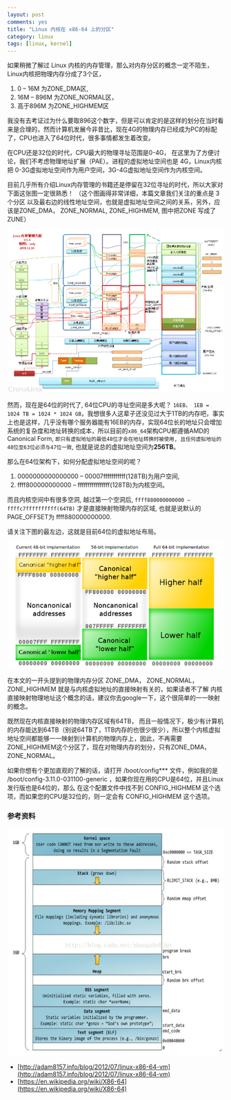 ```yaml
---
layout: post
comments: yes
title: "Linux 内核在 x86-64 上的分区"
category: linux
tags: [linux, kernel]
---
```


如果稍微了解过 Linux 内核的内存管理，那么对内存分区的概念一定不陌生，Linux内核把物理内存分成了3个区，

1. 0 – 16M 为ZONE_DMA区,
2. 16M – 896M 为ZONE_NORMAL区，
3. 高于896M 为ZONE_HIGHMEM区

我没有去考证过为什么要取896这个数字，但是可以肯定的是这样的划分在当时看来是合理的，然而计算机发展今非昔比，现在4G的物理内存已经成为PC的标配了，CPU也进入了64位时代，很多事情都发生着改变。

在CPU还是32位的时代，CPU最大的物理寻址范围是0-4G， 在这里为了方便讨论，我们不考虑物理地址扩展（PAE）。进程的虚拟地址空间也是 4G，Linux内核把 0-3G虚拟地址空间作为用户空间，3G-4G虚拟地址空间作为内核空间。

目前几乎所有介绍Linux内存管理的书籍还是停留在32位寻址的时代，所以大家对下面这张图一定很熟悉！
（这个图画得非常详细，本篇文章我们关注的重点是 3个分区 以及最右边的线性地址空间，也就是虚拟地址空间之间的关系，另外，应该是ZONE_DMA， ZONE_NORMAL, ZONE_HIGHMEM, 图中把ZONE 写成了ZUNE）

![zone1](/image/2014/zone1.gif)

 
然而，现在是64位的时代了, 64位CPU的寻址空间是多大呢？ `16EB， 1EB = 1024 TB = 1024 * 1024 GB`，我想很多人这辈子还没见过大于1TB的内存吧，事实上也是这样，几乎没有哪个服务器能有16EB的内存，实现64位长的地址只会增加系统的复杂度和地址转换的成本，所以目前的`x86_64`架构CPU都遵循AMD的 Canonical Form, `即只有虚拟地址的最低48位才会在地址转换时被使用, 且任何虚拟地址的48位至63位必须与47位一致`, 也就是说总的虚拟地址空间为**256TB**。


那么在64位架构下，如何分配虚拟地址空间的呢？

1. 0000000000000000 – 00007fffffffffff(128TB)为用户空间,
2. ffff800000000000 – ffffffffffffffff(128TB)为内核空间。

而且内核空间中有很多空洞, 越过第一个空洞后, `ffff880000000000 – ffffc7ffffffffff(64TB)` 才是直接映射物理内存的区域, 也就是说默认的PAGE_OFFSET为 ffff880000000000.

请关注下图的最左边，这就是目前64位的虚拟地址布局。

![](/image/2014/x86mem.png)

在本文的一开头提到的物理内存分区 ZONE_DMA， ZONE_NORMAL， ZONE_HIGHMEM 就是与内核虚拟地址的直接映射有关的，如果读者不了解 内核直接映射物理地址这个概念的话，建议你去google一下，这个很简单的一一映射的概念。

既然现在内核直接映射的物理内存区域有64TB， 而且一般情况下，极少有计算机的内存能达到64TB（别说64TB了，1TB内存的也很少很少），所以整个内核虚拟地址空间都能够一一映射到计算机的物理内存上，因此，不再需要 ZONE_HIGHMEM这个分区了，现在对物理内存的划分，只有ZONE_DMA， ZONE_NORMAL。


如果你想有个更加直观的了解的话，请打开 /boot/config*** 文件，例如我的是  /boot/config-3.11.0-031100-generic  ，如果你现在用的CPU是64位，并且Linux发行版也是64位的，那么 在这个配置文件中找不到 CONFIG_HIGHMEM 这个选项，而如果您的CPU是32位的，则一定会有 CONFIG_HIGHMEM 这个选项。


### 参考资料

![](/image/2014/mem1.jpeg)

- [http://adam8157.info/blog/2012/07/linux-x86-64-vm](http://adam8157.info/blog/2012/07/linux-x86-64-vm)
- [https://en.wikipedia.org/wiki/X86-64](https://en.wikipedia.org/wiki/X86-64)
